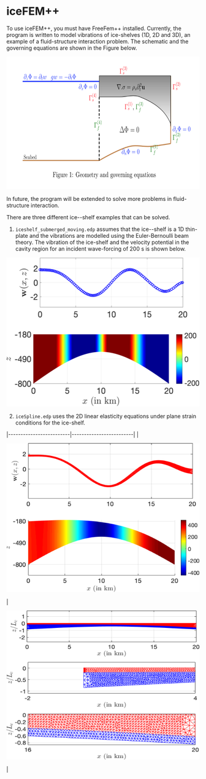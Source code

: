 # iceFEM++

To use iceFEM++, you must have FreeFem++ installed. Currently, the
program is written to model vibrations of ice-shelves (1D, 2D and 3D), an
example of a fluid-structure interaction problem. The schematic and
the governing equations are shown in the Figure below.

<p style='text-align: center;'>
<img width="760" height="345" src="./Images/iceGeo.png" border="0">
</p>


In future, the
program will be extended to solve more problems in fluid-structure
interaction.

There are three different ice--shelf examples that can be solved.

1. `iceshelf_submerged_moving.edp` assumes that the ice--shelf is a
1D thin-plate and the vibrations are modelled using the
Euler-Bernoulli beam theory. The vibration of the ice-shelf and the
velocity potential in the cavity region for an
incident wave-forcing of 200 s is shown below.

<p style='text-align: center;'>
<img width="525" height="388" src="./Images/femEB.png" border="0">
</p>


2. `iceSpline.edp` uses the 2D linear elasticity equations under plane strain
conditions for the ice-shelf.

|-------------------------|-------------------------|
|<p style='text-align: center;'>
<img width="525" height="388" src="./Images/femLE.png" border="0">
</p> | <p style='text-align: center;'>
<img width="525" height="388" src="./Images/femLEmesh.png" border="0">
</p> |
